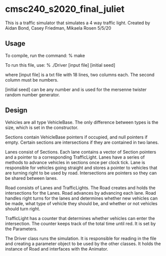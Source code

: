 # cmsc240_s2020_final_juliet

This is a traffic simulator that simulates a 4 way traffic light. 
Created by Aidan Bond, Casey Friedman, Mikaela Rosen
5/5/20

## Usage

To compile, run the command:
% make


To run this file, use:
% ./Driver [input file] [initial seed]

where [input file] is a txt file with 18 lines, two columns each. The second column must be numbers.


[initial seed] can be any number and is used for the mersenne twister random number generator.


## Design

Vehicles are all type VehicleBase. The only difference between types is the size, which is set in the constructor.

Sections contain VehicleBase pointers if occupied, and null pointers if empty. Certain sections are intersections if
they are contained in two lanes.

Lanes consist of Sections. Each lane contains a vector of Section pointers and a pointer to a corresponding TrafficLight.
Lanes have a series of methods to advance vehicles in sections once per clock tick.
Lane is responsible for vehicles going straight and stores a pointer to vehicles that are turning right to be used by road.
Intersections are pointers so they can be shared between lanes.

Road consists of Lanes and TrafficLights. The Road creates and holds the intersections for the Lanes.
Road advances by advancing each lane. Road handles right turns for the lanes and determines whether new
vehicles can be made, what type of vehicle they should be, and whether or not vehicles should turn right. 

TrafficLight has a counter that determines whether vehicles can enter the intersection.
The counter keeps track of the total time until red. It is set by the Parameters.

The Driver class runs the simulation. It is responsible for reading in the file and creating a parameter object
to be used by the other classes. It holds the instance of Road and interfaces with the Animator.